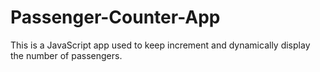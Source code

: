 # Passenger-Counter-App

This is a JavaScript app used to keep increment and dynamically display the number of passengers.

